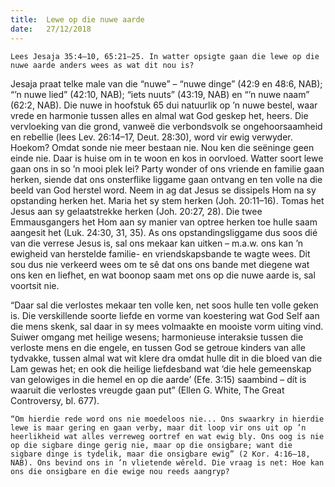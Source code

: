 ```yaml
---
title:  Lewe op die nuwe aarde
date:   27/12/2018
---
```


`Lees Jesaja 35:4–10, 65:21–25. In watter opsigte gaan die lewe op die nuwe aarde anders wees as wat dit nou is?` 

Jesaja praat telke male van die “nuwe” – “nuwe dinge” (42:9 en 48:6, NAB); “’n nuwe lied” (42:10, NAB); “iets nuuts” (43:19, NAB) en “’n nuwe naam” (62:2, NAB). Die nuwe in hoofstuk 65 dui natuurlik op ’n nuwe bestel, waar vrede en harmonie tussen alles en almal wat God geskep het, heers. Die vervloeking van die grond, vanweë die verbondsvolk se ongehoorsaamheid en rebellie (lees Lev. 26:14–17, Deut. 28:30), word vir ewig verwyder. Hoekom? Omdat sonde nie meer bestaan nie. Nou ken die seëninge geen einde nie. Daar is huise om in te woon en kos in oorvloed. Watter soort lewe gaan ons in so ’n mooi plek lei? Party wonder of ons vriende en familie gaan herken, siende dat ons onsterflike liggame gaan ontvang en ten volle na die beeld van God herstel word. Neem in ag dat Jesus se dissipels Hom na sy opstanding herken het. Maria het sy stem herken (Joh. 20:11–16). Tomas het Jesus aan sy gelaatstrekke herken (Joh. 20:27, 28). Die twee Emmausgangers het Hom aan sy manier van optree herken toe hulle saam aangesit het (Luk. 24:30, 31, 35). As ons opstandingsliggame dus soos dié van die verrese Jesus is, sal ons mekaar kan uitken – m.a.w. ons kan ’n ewigheid van herstelde familie- en vriendskapsbande te wagte wees. Dit sou dus nie verkeerd wees om te sê dat ons ons bande met diegene wat ons ken en liefhet, en wat boonop saam met ons op die nuwe aarde is, sal voortsit nie. 

“Daar sal die verlostes mekaar ten volle ken, net soos hulle ten volle geken is. Die verskillende soorte liefde en vorme van koestering wat God Self aan die mens skenk, sal daar in sy mees volmaakte en mooiste vorm uiting vind. Suiwer omgang met heilige wesens; harmonieuse interaksie tussen die verloste mens en die engele, en tussen God se getroue kinders van alle tydvakke, tussen almal wat wit klere dra omdat hulle dit in die bloed van die Lam gewas het; en ook die heilige liefdesband wat ‘die hele gemeenskap van gelowiges in die hemel en op die aarde’ (Efe. 3:15) saambind – dít is waaruit die verlostes vreugde gaan put” (Ellen G. White, The Great Controversy, bl. 677). 

`“Om hierdie rede word ons nie moedeloos nie... Ons swaarkry in hierdie lewe is maar gering en gaan verby, maar dit loop vir ons uit op ’n heerlikheid wat alles verreweg oortref en wat ewig bly. Ons oog is nie op die sigbare dinge gerig nie, maar op die onsigbare; want die sigbare dinge is tydelik, maar die onsigbare ewig” (2 Kor. 4:16–18, NAB). Ons bevind ons in ’n vlietende wêreld. Die vraag is net: Hoe kan ons die onsigbare en die ewige nou reeds aangryp?`